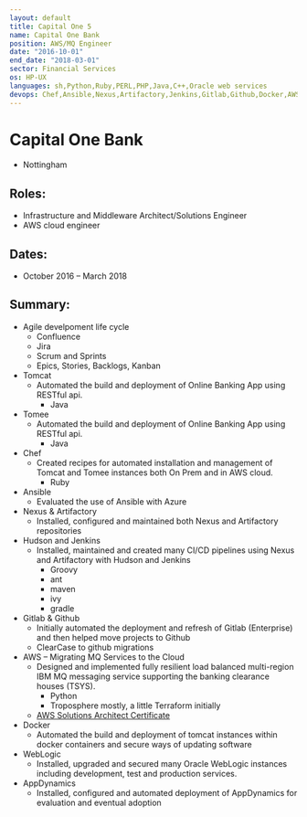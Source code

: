 ```yaml
---
layout: default
title: Capital One 5
name: Capital One Bank
position: AWS/MQ Engineer
date: "2016-10-01"
end_date: "2018-03-01"
sector: Financial Services
os: HP-UX
languages: sh,Python,Ruby,PERL,PHP,Java,C++,Oracle web services
devops: Chef,Ansible,Nexus,Artifactory,Jenkins,Gitlab,Github,Docker,AWS
---
```

# Capital One Bank
- Nottingham

## Roles:		
- Infrastructure and Middleware Architect/Solutions Engineer
- AWS cloud engineer

## Dates: 		
- October 2016 – March 2018

## Summary: 		
-	Agile develpoment life cycle
	- Confluence
	- Jira
	- Scrum and Sprints
	- Epics, Stories, Backlogs, Kanban
-	Tomcat
	- Automated the build and deployment of Online Banking App using RESTful api.
		* Java
-	Tomee
	- Automated the build and deployment of Online Banking App using RESTful api.
		* Java
-	Chef
	- Created recipes for automated installation and management of Tomcat and Tomee instances both On Prem and in AWS cloud.
		* Ruby
-	Ansible
	- Evaluated the use of Ansible with Azure
-	Nexus & Artifactory
	- Installed, configured and maintained both Nexus and Artifactory repositories
-	Hudson and Jenkins
	- Installed, maintained and created many CI/CD pipelines using Nexus and Artifactory with Hudson and Jenkins
		* Groovy
		* ant
		* maven
		* ivy
		* gradle
-	Gitlab & Github
	- Initially automated the deployment and refresh of Gitlab (Enterprise) and then helped move projects to Github
	- ClearCase to github migrations
-	AWS – Migrating MQ Services to the Cloud
	- Designed and implemented fully resilient load balanced multi-region IBM MQ messaging service supporting the banking clearance houses (TSYS).
		* Python
		* Troposphere mostly, a little Terraform initially
	- [AWS Solutions Architect Certificate](/assets/docs/awsSolutionsArchitect_AE.pdf)
-	Docker
	- Automated the build and deployment of tomcat instances within docker containers and secure ways of updating software
-	WebLogic
	- Installed, upgraded and secured many Oracle WebLogic instances including development, test and production services.
-	AppDynamics
	- Installed, configured and automated deployment of AppDynamics for evaluation and eventual adoption

